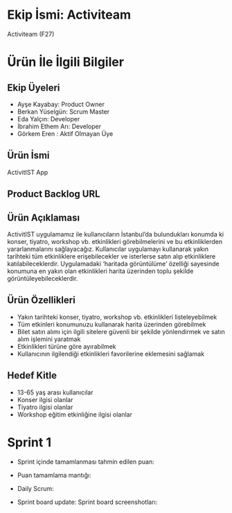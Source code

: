 # Ekip İsmi: Activiteam

Activiteam (F27)

# Ürün İle İlgili Bilgiler

## Ekip Üyeleri
- Ayşe Kayabay: Product Owner 
- Berkan Yüselgün: Scrum Master 
- Eda Yalçın: Developer
- İbrahim Ethem Arı: Developer
- Görkem Eren : Aktif Olmayan Üye

## Ürün İsmi
ActivitIST App

## Product Backlog URL

## Ürün Açıklaması
ActivitIST uygulamamız ile kullanıcıların İstanbul’da bulundukları konumda ki konser, tiyatro, workshop vb. etkinlikleri görebilmelerini ve bu etkinliklerden yararlanmalarını sağlayacağız. Kullanıcılar uygulamayı kullanarak yakın tarihteki tüm etkinliklere erişebilecekler ve isterlerse satın alıp etkinliklere katılabileceklerdir. Uygulamadaki ‘haritada görüntülüme’ özelliği sayesinde konumuna en yakın olan etkinlikleri harita üzerinden toplu şekilde görüntüleyebileceklerdir.

## Ürün Özellikleri
- Yakın tarihteki konser, tiyatro, workshop vb. etkinlikleri listeleyebilmek
- Tüm etkinleri konumunuzu kullanarak harita üzerinden görebilmek
- Bilet satın alımı için ilgili sitelere güvenli bir şekilde yönlendirmek ve satın alım işlemini yaratmak
- Etkinlikleri türüne göre ayırabilmek
- Kullanıcının ilgilendiği etkinlikleri favorilerine eklemesini sağlamak

## Hedef Kitle
- 13-65 yaş arası kullanıcılar
- Konser ilgisi olanlar
- Tiyatro ilgisi olanlar
- Workshop eğitim etkinliğine ilgisi olanlar

# Sprint 1
- Sprint içinde tamamlanması tahmin edilen puan: 

- Puan tamamlama mantığı: 

- Daily Scrum:

- Sprint board update: Sprint board screenshotları:

